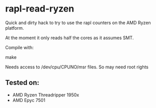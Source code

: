 # rapl-read-ryzen

Quick and dirty hack to try to use the rapl counters on the AMD Ryzen platform.

At the moment it only reads half the cores as it assumes SMT.

Compile with:

make

Needs access to /dev/cpu/CPUNO/msr files. So may need root rights

## Tested on: ##
 * AMD Ryzen Threadripper 1950x
 * AMD Epyc 7501
